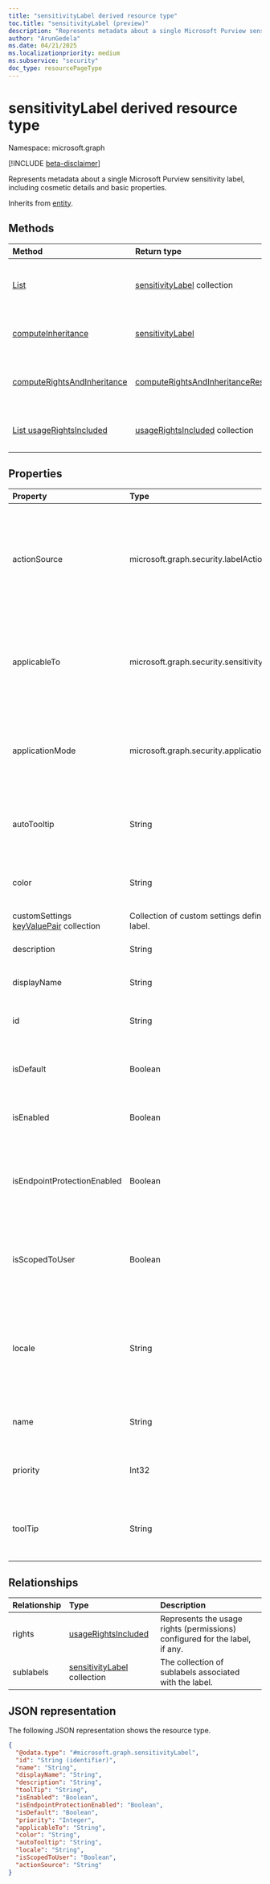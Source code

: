 ```yaml
---
title: "sensitivityLabel derived resource type"
toc.title: "sensitivityLabel (preview)"
description: "Represents metadata about a single Microsoft Purview sensitivity label, including cosmetic details and basic properties."
author: "ArunGedela"
ms.date: 04/21/2025
ms.localizationpriority: medium
ms.subservice: "security"
doc_type: resourcePageType
---
```


# sensitivityLabel derived resource type

Namespace: microsoft.graph

[!INCLUDE [beta-disclaimer](../../includes/beta-disclaimer.md)]

Represents metadata about a single Microsoft Purview sensitivity label, including cosmetic details and basic properties.

Inherits from [entity](../resources/entity.md).

## Methods

|Method|Return type|Description|
|:---|:---|:---|
|[List](../api/datasecurityandgovernance-get-sensitivitylabels.md)|[sensitivityLabel](../resources/sensitivitylabel.md) collection|Get a list of the sensitivityLabel objects and their properties.|
|[computeInheritance](../api/sensitivitylabel-computeinheritance.md)|[sensitivityLabel](../resources/sensitivitylabel.md)|Calculate the sensitivity label that should be inherited|
|[computeRightsAndInheritance](../api/sensitivitylabel-computerightsandinheritance.md)|[computeRightsAndInheritanceResult](../resources/computerightsandinheritanceresult.md)|Compute the rights and inheritance for the sensitivity label.|
|[List usageRightsIncluded](../api/usagerightsincluded-get.md)|[usageRightsIncluded](../resources/usagerightsincluded.md) collection|Get the usage rights granted to the calling user.|

## Properties

|Property|Type|Description|
|:---|:---|:---|
| actionSource | microsoft.graph.security.labelActionSource | Indicates the source of the action that resulted in the label being applied. Possible values are: `manual`, `automatic`, `recommended`, `none`|
| applicableTo | microsoft.graph.security.sensitivityLabelTarget | Specifies the workloads where the label can be applied. Possible values: `email`, `site`, `unifiedGroup`, `teamwork`, `file`, `schematizedData`. |
| applicationMode | microsoft.graph.security.applicationMode | Specifies how the label should be applied or recommended. Possible values are: `manual`, `automatic`, `recommended`. |
| autoTooltip | String | The tooltip displayed to users for recommended or automatically applied labels. |
| color | String | The color associated with the label (for example, hex color code). |
| customSettings [keyValuePair](../resources/keyvaluepair.md) collection | Collection of custom settings defined for the label. |
| description | String | The description of the sensitivity label. |
| displayName | String | The display name of the sensitivity label. |
| id | String | The unique identifier for the sensitivity label. Read-only. |
| isDefault | Boolean | `true` if the label is the default label for the policy; `false` otherwise. |
| isEnabled | Boolean | `true` if the label is currently enabled; `false` otherwise. |
| isEndpointProtectionEnabled| Boolean | `true` if the label provides protection settings enforced by endpoint Data Loss Prevention; `false` otherwise. |
| isScopedToUser | Boolean | Indicates if the label is scoped to specific users or groups (`true`) or available to the entire tenant (`false`). |
| locale | String | The locale associated with the label's localized properties (for example, 'en-US'). Used in context of listing labels scoped to user/locale. |
| name | String | The unique, nonlocalized name of the sensitivity label. |
| priority | Int32 | The priority of the label. Lower numbers indicate higher priority. |
| toolTip | String | The tooltip displayed to users when they hover over the label in an application. |

## Relationships

|Relationship|Type|Description|
|:---|:---|:---|
|rights|[usageRightsIncluded](../resources/usagerightsincluded.md)|Represents the usage rights (permissions) configured for the label, if any.|
|sublabels|[sensitivityLabel](../resources/sensitivitylabel.md) collection|The collection of sublabels associated with the label.|

## JSON representation

The following JSON representation shows the resource type.
<!-- {
  "blockType": "resource",
  "keyProperty": "id",
  "@odata.type": "microsoft.graph.sensitivityLabel",
  "baseType": "microsoft.graph.entity",
  "openType": false
}
-->
``` json
{
  "@odata.type": "#microsoft.graph.sensitivityLabel",
  "id": "String (identifier)",
  "name": "String",
  "displayName": "String",
  "description": "String",
  "toolTip": "String",
  "isEnabled": "Boolean",
  "isEndpointProtectionEnabled": "Boolean",
  "isDefault": "Boolean",
  "priority": "Integer",
  "applicableTo": "String",
  "color": "String",
  "autoTooltip": "String",
  "locale": "String",
  "isScopedToUser": "Boolean",
  "actionSource": "String"
}
```
